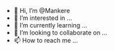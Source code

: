 - 👋 Hi, I’m @Mankere
- 👀 I’m interested in ...
- 🌱 I’m currently learning ...
- 💞️ I’m looking to collaborate on ...
- 📫 How to reach me ...

<!---
Mankere/Mankere is a ✨ special ✨ repository because its `README.md` (this file) appears on your GitHub profile.
You can click the Preview link to take a look at your changes.
--->
